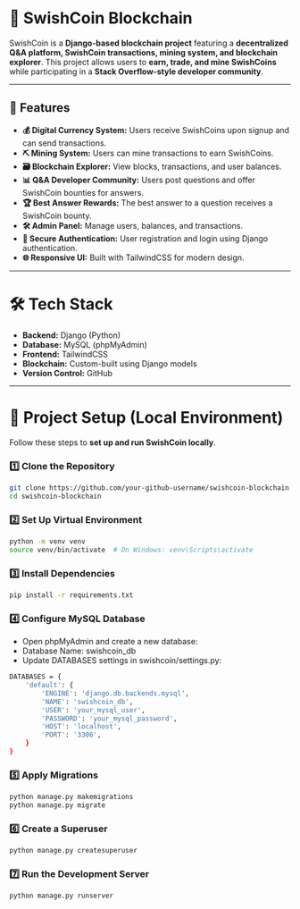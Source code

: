 # 🚀 SwishCoin Blockchain

SwishCoin is a **Django-based blockchain project** featuring a **decentralized Q&A platform, SwishCoin transactions, mining system, and blockchain explorer**. This project allows users to **earn, trade, and mine SwishCoins** while participating in a **Stack Overflow-style developer community**.

---

## **📌 Features**
- **💰 Digital Currency System:** Users receive SwishCoins upon signup and can send transactions.
- **⛏️ Mining System:** Users can mine transactions to earn SwishCoins.
- **🗃️ Blockchain Explorer:** View blocks, transactions, and user balances.
- **📊 Q&A Developer Community:** Users post questions and offer SwishCoin bounties for answers.
- **🏆 Best Answer Rewards:** The best answer to a question receives a SwishCoin bounty.
- **🛠️ Admin Panel:** Manage users, balances, and transactions.
- **🔐 Secure Authentication:** User registration and login using Django authentication.
- **🌐 Responsive UI:** Built with TailwindCSS for modern design.

---

# **🛠️ Tech Stack**
- **Backend:** Django (Python)
- **Database:** MySQL (phpMyAdmin)
- **Frontend:** TailwindCSS
- **Blockchain:** Custom-built using Django models
- **Version Control:** GitHub

---

# **🚀 Project Setup (Local Environment)**
Follow these steps to **set up and run SwishCoin locally**.

### **1️⃣ Clone the Repository**
```sh
git clone https://github.com/your-github-username/swishcoin-blockchain.git
cd swishcoin-blockchain
```
### **2️⃣ Set Up Virtual Environment**
```sh
python -m venv venv
source venv/bin/activate  # On Windows: venv\Scripts\activate
```
### **3️⃣ Install Dependencies**
```sh
pip install -r requirements.txt
```
### **4️⃣ Configure MySQL Database**
- Open phpMyAdmin and create a new database:
- Database Name: swishcoin_db
- Update DATABASES settings in swishcoin/settings.py:
```sh
DATABASES = {
    'default': {
        'ENGINE': 'django.db.backends.mysql',
        'NAME': 'swishcoin_db',
        'USER': 'your_mysql_user',
        'PASSWORD': 'your_mysql_password',
        'HOST': 'localhost',
        'PORT': '3306',
    }
}
```
### **5️⃣ Apply Migrations**
```sh
python manage.py makemigrations
python manage.py migrate
```
### **6️⃣ Create a Superuser**
```sh
python manage.py createsuperuser
```
### **7️⃣ Run the Development Server**
```sh
python manage.py runserver
```
